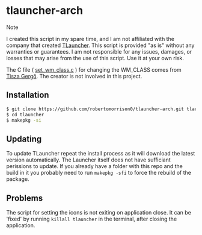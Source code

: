 # tlauncher-arch

> [!NOTE]
> I created this script in my spare time, and I am not affiliated with the company that created
> [TLauncher](https://tlauncher.org/en/). This script is provided "as is" without any warranties or guarantees. I am not responsible for any issues, damages, or losses that may arise from the use of this script. Use it at your own risk.

The C file ( [set_wm_class.c](https://gist.github.com/tgr/eae411cefde08cbed5c59d4f51ddb062) ) for changing the WM_CLASS comes from [Tisza Gergő](https://github.com/tgr). The creator is not involved in this project.

## Installation

```bash
$ git clone https://github.com/robertomorrison0/tlauncher-arch.git tlauncher
$ cd tlauncher
$ makepkg -si
```

## Updating

To update TLauncher repeat the install process as it will download the latest version automatically.
The Launcher itself does not have sufficiant perissions to update.
If you already have a folder with this repo and the build in it you probably need to run `makepkg -sfi` to force the rebuild of the package.

## Problems

The script for setting the icons is not exiting on application close.
It can be 'fixed' by running `killall tlauncher` in the terminal, after closing the application.

